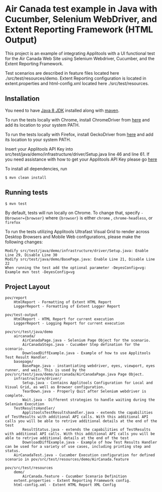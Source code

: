 # Air Canada test example in Java with Cucumber, Selenium WebDriver, and Extent Reporting Framework (HTML Output) #

This project is an example of integrating Applitools with a UI functional test for the Air Canada Web Site using Selenium Webdriver, Cucumber, and the Extent Reporting Framework.

Test scenarios are described in feature files located here ./src/test/resources/demo.  Extent Reporting configuration is located in extent.properties and html-config.xml located here ./src/test/resources.

## Installation ##

You need to have [Java 8 JDK](https://docs.oracle.com/javase/8/docs/technotes/guides/install/install_overview.html) installed along with [maven](https://maven.apache.org/).

To run the tests locally with Chrome, install ChromeDriver from [here](http://chromedriver.chromium.org) and add its location to your system PATH.

To run the tests locally with Firefox, install GeckoDriver from [here](https://github.com/mozilla/geckodriver/releases) and add its location to your system PATH.

Insert your Applitools API Key into src/test/java/demo/infrastructure/driver/Setup.java line 46 and line 61. If you need assistance with how to get your Applitools API Key please go [here](https://applitools.com/docs/topics/overview/obtain-api-key.html)  


To install all dependencies, run 

```console
$ mvn clean install
```

## Running tests ##

```console
$ mvn test
```

By default, tests will run locally on Chrome. To change that, specify `-Dbrowser={browser}` where `{browser}` is either `chrome` , `chrome-headless`, or `firefox`

To run the tests utilizing Applitools Ultrafast Visual Grid to render across Desktop Browsers and Mobile Web configurations, please make the following changes:

    Modify src/test/java/demo/infrastructure/driver/Setup.java: Enable Line 29, Disable Line 30 
    Modify src/test/java/demo/BasePage.java: Enable Line 21, Disable Line 22
    When running the test add the optional parameter -DeyesConfig=vg: Example mvn test -DeyesConfig=vg

## Project Layout ##

```
pov/report
    HtmlReport - Formatting of Extent HTML Report  
    LoggerReport - Formatting of Extent Logger Report
``` 

```
pov/test-output
    HtmlReport - HTML Report for current execution
    LoggerReport - Logging Report for current execution
```

```
pov/src/test/java/demo
    aircanada/
        AirCanadaPage.java - Selenium Page Object for the scenario.  
        AirCanadaSteps.java - Cucumber Step defination for the scenario.
        DownloadDiffExample.java - Example of how to use Applitools Test Result Handler.
    basepage/
        BasePage.java - instantiating webdriver, eyes, viewport, eyes runner, and wait. This is used by the pov/src/test/java/demo/aircanada/AirCanadaPage.java Page Object.
    infrastructure/driver/
        Setup.java - Contains Applitools Configuration for Local and Visual Grid, as well as Browser configuration.
        TearDown.java - Properly Quit after Selenium webdriver is complete.
        Wait.java - Different strategies to handle waiting during the Selenium Execution
    TestResultsHandler/
        ApplitoolsTestResultshandler.java - extends the capabilities of TestResults with additional API calls. With this additional API calls you will be able to retrive additional details at the end of the test
        ResultStatus.java - extends the capabilities of TestResults with additional API calls. With this additional API calls you will be able to retrive additional details at the end of the test
        DownloadDiffExample.java - Example of how Test Results Handler can be used for a variety of use cases, including printing step and status.
    AirCanadaTest.java - Cucumber Execution configuration for defined scenario in pov/src/test/resources/demo/AirCanada.feature
```

```
pov/src/test/resources
    demo/
        AirCanada.feature - Cucumber Scenario Definition
    extent.properties - Extent Reporting Framework config. 
    html-config.xml - Extent HTML Report XML Config
```